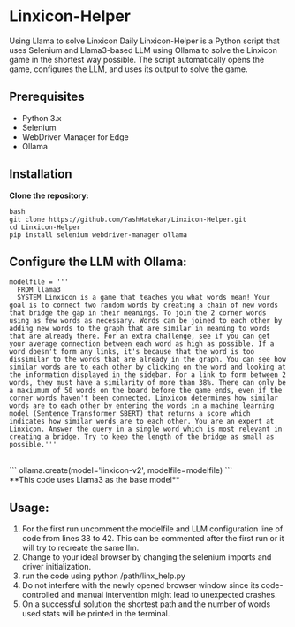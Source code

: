 # Linxicon-Helper
Using Llama to solve Linxicon Daily
Linxicon-Helper is a Python script that uses Selenium and Llama3-based LLM using Ollama to solve the Linxicon game in the shortest way possible. The script automatically opens the game, configures the LLM, and uses its output to solve the game.

## Prerequisites

- Python 3.x
- Selenium
- WebDriver Manager for Edge
- Ollama

## Installation
**Clone the repository:**
   ```
   bash
   git clone https://github.com/YashHatekar/Linxicon-Helper.git
   cd Linxicon-Helper
   pip install selenium webdriver-manager ollama
```
## Configure the LLM with Ollama:
```
modelfile = '''
  FROM llama3
  SYSTEM Linxicon is a game that teaches you what words mean! Your goal is to connect two random words by creating a chain of new words that bridge the gap in their meanings. To join the 2 corner words using as few words as necessary. Words can be joined to each other by adding new words to the graph that are similar in meaning to words that are already there. For an extra challenge, see if you can get your average connection between each word as high as possible. If a word doesn't form any links, it's because that the word is too dissimilar to the words that are already in the graph. You can see how similar words are to each other by clicking on the word and looking at the information displayed in the sidebar. For a link to form between 2 words, they must have a similarity of more than 38%. There can only be a maxiumum of 50 words on the board before the game ends, even if the corner words haven't been connected. Linxicon determines how similar words are to each other by entering the words in a machine learning model (Sentence Transformer SBERT) that returns a score which indicates how similar words are to each other. You are an expert at Linxicon. Answer the query in a single word which is most relevant in creating a bridge. Try to keep the length of the bridge as small as possible.'''
```
  <br>
  ```
  ollama.create(model='linxicon-v2', modelfile=modelfile)
  ```
  <br>
**This code uses Llama3 as the base model**

## Usage:
  1. For the first run uncomment the modelfile and LLM configuration line of code from lines 38 to 42. This can be commented after the first run or it will try to recreate the same llm.
  2. Change to your ideal browser by changing the selenium imports and driver initialization.
  3. run the code using python /path/linx_help.py
  4. Do not interfere with the newly opened browser window since its code-controlled and manual intervention might lead to unexpected crashes.
  5. On a successful solution the shortest path and the number of words used stats will be printed in the terminal.
